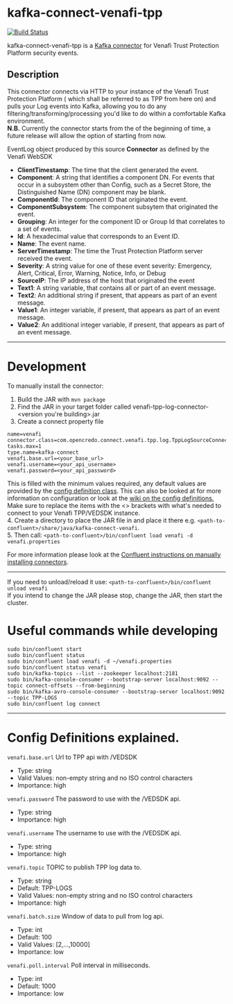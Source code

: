 # kafka-connect-venafi-tpp
[![Build Status](https://travis-ci.com/opencredo/kafka-connect-venafi-tpp.svg?token=9Xb3AhGzVsnLVT8gQNzo&branch=master)](https://travis-ci.com/opencredo/kafka-connect-venafi-tpp)

kafka-connect-venafi-tpp is a [Kafka connector](http://kafka.apache.org/documentation.html#connect) for Venafi Trust Protection Platform security events.


Description
---
This connector connects via HTTP to your instance of the Venafi Trust Protection Platform ( which shall be referred to as TPP from here on) and pulls your Log events into Kafka, allowing you to do any filtering/transforming/processing you'd like to do within a comfortable Kafka environment.  
 **N.B.** Currently the connector starts from the of the beginning of time, a future release will allow the option of starting from now.

EventLog object produced by this source **Connector** as defined by the Venafi WebSDK
* **ClientTimestamp**: The time that the client generated the event.
* **Component**: A string that identifies a component DN. For events that occur in a subsystem other than Config, such as a Secret Store, the Distinguished Name (DN) component may be blank.
* **ComponentId**: The component ID that originated the event.
* **ComponentSubsystem**: The component subsytem that originated the event.
* **Grouping**: An integer for the component ID or Group Id that correlates to a set of events.
* **Id**: A hexadecimal value that corresponds to an Event ID.
* **Name**: The event name.
* **ServerTimestamp**: The time the Trust Protection Platform server received the event.
* **Severity**: A string value for one of these event severity: Emergency, Alert, Critical, Error, Warning, Notice, Info, or Debug
* **SourceIP**: The IP address of the host that originated the event
* **Text1**: A string variable, that contains all or part of an event message.
* **Text2**: An additional string if present, that appears as part of an event message.
* **Value1**: An integer variable, if present, that appears as part of an event message.
* **Value2**: An additional integer variable, if present, that appears as part of an event message.

---

# Development
To manually install the connector:
1. Build the JAR with `mvn package`
2. Find the JAR in your target folder called venafi-tpp-log-connector-<version you're building>.jar
3. Create a connect property file 
```
name=venafi
connector.class=com.opencredo.connect.venafi.tpp.log.TppLogSourceConnector
tasks.max=1
type.name=kafka-connect
venafi.base.url=<your_base_url>
venafi.username=<your_api_username>
venafi.password=<your_api_password>
```
This is filled with the minimum values required, any default values are provided by the [config definition class](./src/main/java/com/opencredo/connect/venafi/tpp/log/TppLogSourceConfig.java). 
This can also be looked at for more information on configuration or look at the [wiki on the config definitions.](https://github.com/opencredo/kafka-connect-venafi-tpp/wiki/Config-Definitions-explained.)
Make sure to replace the items with the <> brackets with what's needed to connect to your Venafi TPP/VEDSDK instance.   
4. Create a directory to place the JAR file in and place it there e.g. `<path-to-confluent>/share/java/kafka-connect-venafi`.  
5. Then call: `<path-to-confluent>/bin/confluent load venafi -d venafi.properties`  

For more information please look at the [Confluent instructions on manually installing connectors](https://docs.confluent.io/current/connect/managing/install.html#connect-install-connectors).

---
If you need to unload/reload it use: `<path-to-confluent>/bin/confluent unload venafi`  
If you intend to change the JAR please stop, change the JAR, then start the cluster.  

# Useful commands while developing
```
sudo bin/confluent start  
sudo bin/confluent status
sudo bin/confluent load venafi -d ~/venafi.properties
sudo bin/confluent status venafi
sudo bin/kafka-topics --list --zookeeper localhost:2181
sudo bin/kafka-console-consumer --bootstrap-server localhost:9092 --topic connect-offsets --from-beginning
sudo bin/kafka-avro-console-consumer --bootstrap-server localhost:9092 --topic TPP-LOGS
sudo bin/confluent log connect
``` 
---

# Config Definitions explained.

``venafi.base.url``
  Url to TPP api with /VEDSDK

  * Type: string
  * Valid Values: non-empty string and no ISO control characters
  * Importance: high

``venafi.password``
  The password to use with the /VEDSDK api.

  * Type: string
  * Importance: high

``venafi.username``
  The username to use with the /VEDSDK api.

  * Type: string
  * Importance: high

``venafi.topic``
  TOPIC to publish TPP log data to.

  * Type: string
  * Default: TPP-LOGS
  * Valid Values: non-empty string and no ISO control characters
  * Importance: high

``venafi.batch.size``
  Window of data to pull from log api.

  * Type: int
  * Default: 100
  * Valid Values: [2,...,10000]
  * Importance: low

``venafi.poll.interval``
  Poll interval in milliseconds.

  * Type: int
  * Default: 1000
  * Importance: low


